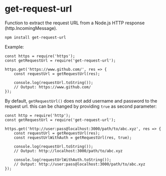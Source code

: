 # get-request-url
Function to extract the request URL from a Node.js HTTP response (http.IncomingMessage).

    npm install get-request-url

Example:

    const https = require('https');
    const getRequestUrl = require('get-request-url');
    
    https.get('https://www.github.com/', res => {
        const requestUrl = getRequestUrl(res);
        
        console.log(requestUrl.toString());
        // Output: https://www.github.com/
    });

By default, `getRequestUrl()` does not add username and password to the request url. this
can be changed by providing `true` as second parameter:

    const http = require('http');
    const getRequestUrl = require('get-request-url');
    
    https.get('http://user:pass@localhost:3000/path/to/abc.xyz', res => {
        const requestUrl = getRequestUrl(res);
        const requestUrlWithAuth = getRequestUrl(res, true);
        
        console.log(requestUrl.toString());
        // Output: http://localhost:3000/path/to/abc.xyz
        
        console.log(requestUrlWithAuth.toString());
        // Output: http://user:pass@localhost:3000/path/to/abc.xyz
    });
